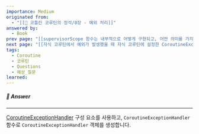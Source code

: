 ```yaml
---
importance: Medium
originated from:
  - "[[📘 코틀린 코루틴의 정석/8장 - 예외 처리]]"
answered by:
  - Book
prev page: "[[supervisorScope 함수는 내부적으로 어떻게 구현되고, 어떤 의미를 가지고 있나요?]]"
next page: "[[자식 코루틴에서 예외가 발생했을 때 자식 코루틴에 설정한 CoroutineExceptionHandler는 왜 동작하지 않을까요?]]"
tags:
  - Coroutine
  - 코루틴
  - Questions
  - 예상_질문
learned:
---
```

##### 💬 Answer
---
[CoroutineExceptionHandler](CoroutineExceptionHandler.md) 구성 요소를 사용하고, `CoroutineExceptionHandler` 함수로 `CoroutineExceptionHandler` 객체를 생성합니다.
